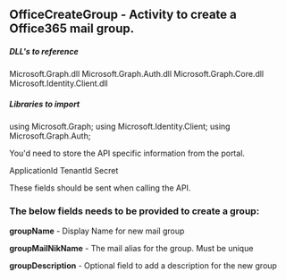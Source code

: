 ## OfficeCreateGroup - Activity to create a Office365 mail group.

##### DLL's to reference
Microsoft.Graph.dll
Microsoft.Graph.Auth.dll
Microsoft.Graph.Core.dll
Microsoft.Identity.Client.dll

##### Libraries to import
using Microsoft.Graph;
using Microsoft.Identity.Client;
using Microsoft.Graph.Auth;

You'd need to store the API specific information from the portal.

ApplicationId
TenantId
Secret

These fields should be sent when calling the API.

### The below fields needs to be provided to create a group:
**groupName**           - Display Name for new mail group

**groupMailNikName**    - The mail alias for the group. Must be unique

**groupDescription**    - Optional field to add a description for the new group
